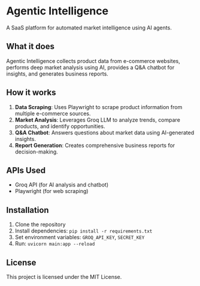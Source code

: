 # Agentic Intelligence

A SaaS platform for automated market intelligence using AI agents.

## What it does

Agentic Intelligence collects product data from e-commerce websites, performs deep market analysis using AI, provides a Q&A chatbot for insights, and generates business reports.

## How it works

1. **Data Scraping**: Uses Playwright to scrape product information from multiple e-commerce sources.
2. **Market Analysis**: Leverages Groq LLM to analyze trends, compare products, and identify opportunities.
3. **Q&A Chatbot**: Answers questions about market data using AI-generated insights.
4. **Report Generation**: Creates comprehensive business reports for decision-making.

## APIs Used

- Groq API (for AI analysis and chatbot)
- Playwright (for web scraping)

## Installation

1. Clone the repository
2. Install dependencies: `pip install -r requirements.txt`
3. Set environment variables: `GROQ_API_KEY`, `SECRET_KEY`
4. Run: `uvicorn main:app --reload`

## License

This project is licensed under the MIT License.
